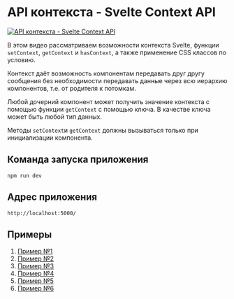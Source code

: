 # API контекста - Svelte Context API

[![API контекста - Svelte Context API](https://img.youtube.com/vi/olyPCoIdgT0/0.jpg)](https://youtu.be/olyPCoIdgT0 "API контекста - Svelte Context API")

 В этом видео рассматриваем возможности контекста Svelte, функции `setContext`, `getContext` и `hasContext`, а также применение CSS классов по условию.


Контекст даёт возможность компонентам передавать друг другу сообщения без необходимости передавать данные через всю иерархию компонентов, т.е. от родителя к потомкам.

Любой дочерний компонент может получить значение контекста с помощью функции `getContext` с помощью ключа. В качестве ключа может быть любой тип данных.

Методы `setContext`и `getContext` должны вызываться только при инициализации компонента.

## Команда запуска приложения
`npm run dev`

## Адрес приложения
`http://localhost:5000/`

## Примеры

1. [Пример №1](code/svelte-todo-01)
2. [Пример №2](code/svelte-todo-02)
3. [Пример №3](code/svelte-todo-03)
4. [Пример №4](code/svelte-todo-04)
5. [Пример №5](code/svelte-todo-05)
6. [Пример №6](code/svelte-todo-06)
